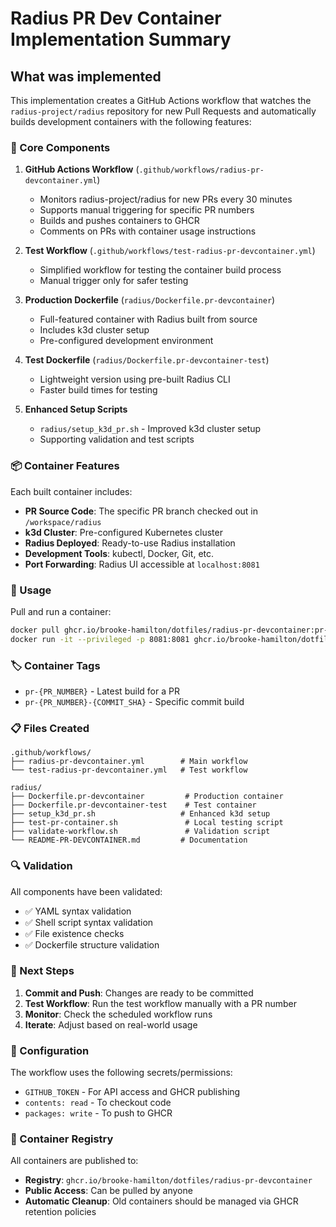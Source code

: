 # Radius PR Dev Container Implementation Summary

## What was implemented

This implementation creates a GitHub Actions workflow that watches the `radius-project/radius` repository for new Pull Requests and automatically builds development containers with the following features:

### 🔧 Core Components

1. **GitHub Actions Workflow** (`.github/workflows/radius-pr-devcontainer.yml`)
   - Monitors radius-project/radius for new PRs every 30 minutes
   - Supports manual triggering for specific PR numbers
   - Builds and pushes containers to GHCR
   - Comments on PRs with container usage instructions

2. **Test Workflow** (`.github/workflows/test-radius-pr-devcontainer.yml`)
   - Simplified workflow for testing the container build process
   - Manual trigger only for safer testing

3. **Production Dockerfile** (`radius/Dockerfile.pr-devcontainer`)
   - Full-featured container with Radius built from source
   - Includes k3d cluster setup
   - Pre-configured development environment

4. **Test Dockerfile** (`radius/Dockerfile.pr-devcontainer-test`)
   - Lightweight version using pre-built Radius CLI
   - Faster build times for testing

5. **Enhanced Setup Scripts**
   - `radius/setup_k3d_pr.sh` - Improved k3d cluster setup
   - Supporting validation and test scripts

### 📦 Container Features

Each built container includes:
- **PR Source Code**: The specific PR branch checked out in `/workspace/radius`
- **k3d Cluster**: Pre-configured Kubernetes cluster
- **Radius Deployed**: Ready-to-use Radius installation
- **Development Tools**: kubectl, Docker, Git, etc.
- **Port Forwarding**: Radius UI accessible at `localhost:8081`

### 🚀 Usage

Pull and run a container:
```bash
docker pull ghcr.io/brooke-hamilton/dotfiles/radius-pr-devcontainer:pr-123
docker run -it --privileged -p 8081:8081 ghcr.io/brooke-hamilton/dotfiles/radius-pr-devcontainer:pr-123
```

### 🏷️ Container Tags

- `pr-{PR_NUMBER}` - Latest build for a PR
- `pr-{PR_NUMBER}-{COMMIT_SHA}` - Specific commit build

### 📋 Files Created

```
.github/workflows/
├── radius-pr-devcontainer.yml        # Main workflow
└── test-radius-pr-devcontainer.yml   # Test workflow

radius/
├── Dockerfile.pr-devcontainer         # Production container
├── Dockerfile.pr-devcontainer-test    # Test container
├── setup_k3d_pr.sh                   # Enhanced k3d setup
├── test-pr-container.sh               # Local testing script
├── validate-workflow.sh               # Validation script
└── README-PR-DEVCONTAINER.md         # Documentation
```

### 🔍 Validation

All components have been validated:
- ✅ YAML syntax validation
- ✅ Shell script syntax validation
- ✅ File existence checks
- ✅ Dockerfile structure validation

### 🎯 Next Steps

1. **Commit and Push**: Changes are ready to be committed
2. **Test Workflow**: Run the test workflow manually with a PR number
3. **Monitor**: Check the scheduled workflow runs
4. **Iterate**: Adjust based on real-world usage

### 🔧 Configuration

The workflow uses the following secrets/permissions:
- `GITHUB_TOKEN` - For API access and GHCR publishing
- `contents: read` - To checkout code
- `packages: write` - To push to GHCR

### 🐳 Container Registry

All containers are published to:
- **Registry**: `ghcr.io/brooke-hamilton/dotfiles/radius-pr-devcontainer`
- **Public Access**: Can be pulled by anyone
- **Automatic Cleanup**: Old containers should be managed via GHCR retention policies